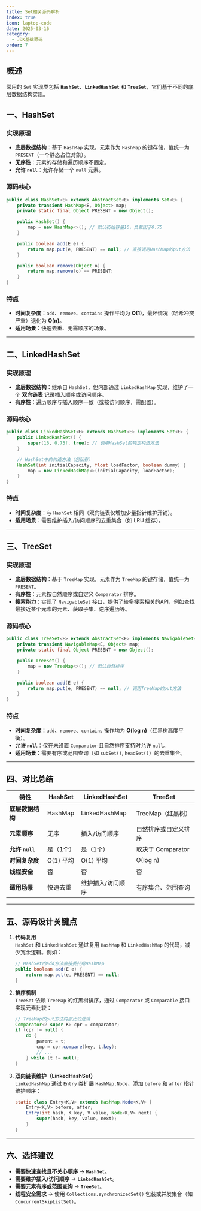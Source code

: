 ```yaml
---
title: Set相关源码解析
index: true
icon: laptop-code
date: 2025-03-16
category:
  - JDK基础源码
order: 7
---
```


## 概述

常用的 `Set` 实现类包括 **`HashSet`**、**`LinkedHashSet`** 和 **`TreeSet`**，它们基于不同的底层数据结构实现。

## 一、HashSet

### **实现原理**
- **底层数据结构**：基于 `HashMap` 实现，元素作为 `HashMap` 的键存储，值统一为 `PRESENT`（一个静态占位对象）。
- **无序性**：元素的存储和遍历顺序不固定。
- **允许 `null`**：允许存储一个 `null` 元素。

### **源码核心**
```java
public class HashSet<E> extends AbstractSet<E> implements Set<E> {
    private transient HashMap<E, Object> map;
    private static final Object PRESENT = new Object();

    public HashSet() {
        map = new HashMap<>(); // 默认初始容量16，负载因子0.75
    }

    public boolean add(E e) {
        return map.put(e, PRESENT) == null; // 直接调用HashMap的put方法
    }

    public boolean remove(Object o) {
        return map.remove(o) == PRESENT;
    }
}
```

### **特点**
- **时间复杂度**：`add`、`remove`、`contains` 操作平均为 **O(1)**，最坏情况（哈希冲突严重）退化为 **O(n)**。
- **适用场景**：快速去重、无需顺序的场景。

---

## 二、LinkedHashSet
### **实现原理**
- **底层数据结构**：继承自 `HashSet`，但内部通过 `LinkedHashMap` 实现，维护了一个 **双向链表** 记录插入顺序或访问顺序。
- **有序性**：遍历顺序与插入顺序一致（或按访问顺序，需配置）。

### **源码核心**
```java
public class LinkedHashSet<E> extends HashSet<E> implements Set<E> {
    public LinkedHashSet() {
        super(16, 0.75f, true); // 调用HashSet的特定构造方法
    }

    // HashSet中的构造方法（包私有）
    HashSet(int initialCapacity, float loadFactor, boolean dummy) {
        map = new LinkedHashMap<>(initialCapacity, loadFactor);
    }
}
```

### **特点**
- **时间复杂度**：与 `HashSet` 相同（双向链表仅增加少量指针维护开销）。
- **适用场景**：需要维护插入/访问顺序的去重集合（如 LRU 缓存）。

---

## 三、TreeSet
### **实现原理**
- **底层数据结构**：基于 `TreeMap` 实现，元素作为 `TreeMap` 的键存储，值统一为 `PRESENT`。
- **有序性**：元素按自然顺序或自定义 `Comparator` 排序。
- **搜索能力**：实现了 `NavigableSet` 接口，提供了较多搜索相关的API，例如查找最接近某个元素的元素、获取子集、逆序遍历等。

### **源码核心**
```java
public class TreeSet<E> extends AbstractSet<E> implements NavigableSet<E> {
    private transient NavigableMap<E, Object> map;
    private static final Object PRESENT = new Object();

    public TreeSet() {
        map = new TreeMap<>(); // 默认自然排序
    }

    public boolean add(E e) {
        return map.put(e, PRESENT) == null; // 调用TreeMap的put方法
    }
}
```

### **特点**
- **时间复杂度**：`add`、`remove`、`contains` 操作均为 **O(log n)**（红黑树高度平衡）。
- **允许 `null`**：仅在未设置 `Comparator` 且自然排序支持时允许 `null`。
- **适用场景**：需要有序或范围查询（如 `subSet()`, `headSet()`）的去重集合。

---

## 四、对比总结

| **特性**            | **HashSet**       | **LinkedHashSet**     | **TreeSet**           |
|----------------------|-------------------|-----------------------|-----------------------|
| **底层数据结构**     | HashMap           | LinkedHashMap         | TreeMap（红黑树）     |
| **元素顺序**         | 无序              | 插入/访问顺序         | 自然排序或自定义排序  |
| **允许 `null`**      | 是（1个）         | 是（1个）             | 取决于 Comparator     |
| **时间复杂度**       | O(1) 平均        | O(1) 平均            | O(log n)             |
| **线程安全**         | 否                | 否                    | 否                    |
| **适用场景**         | 快速去重          | 维护插入/访问顺序     | 有序集合、范围查询    |

---

## 五、源码设计关键点
1. **代码复用**  
   `HashSet` 和 `LinkedHashSet` 通过复用 `HashMap` 和 `LinkedHashMap` 的代码，减少冗余逻辑。例如：
   ```java
   // HashSet的add方法直接委托给HashMap
   public boolean add(E e) {
       return map.put(e, PRESENT) == null;
   }
   ```

2. **排序机制**  
   `TreeSet` 依赖 `TreeMap` 的红黑树排序，通过 `Comparator` 或 `Comparable` 接口实现元素比较：
   ```java
   // TreeMap的put方法内部比较逻辑
   Comparator<? super K> cpr = comparator;
   if (cpr != null) {
       do {
           parent = t;
           cmp = cpr.compare(key, t.key);
           // ...
       } while (t != null);
   }
   ```

3. **双向链表维护（LinkedHashSet）**  
   `LinkedHashMap` 通过 `Entry` 类扩展 `HashMap.Node`，添加 `before` 和 `after` 指针维护顺序：
   ```java
   static class Entry<K,V> extends HashMap.Node<K,V> {
       Entry<K,V> before, after;
       Entry(int hash, K key, V value, Node<K,V> next) {
           super(hash, key, value, next);
       }
   }
   ```

---

## 六、选择建议
- **需要快速查找且不关心顺序** → **`HashSet`**。
- **需要维护插入/访问顺序** → **`LinkedHashSet`**。
- **需要元素有序或范围查询** → **`TreeSet`**。
- **线程安全需求** → 使用 `Collections.synchronizedSet()` 包装或并发集合（如 `ConcurrentSkipListSet`）。
